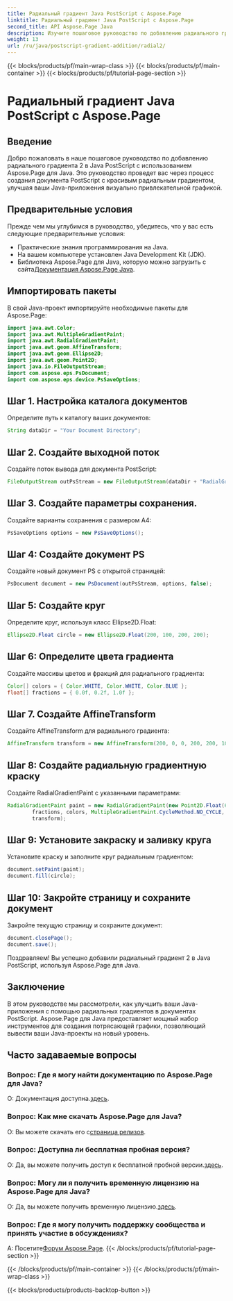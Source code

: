 ```yaml
---
title: Радиальный градиент Java PostScript с Aspose.Page
linktitle: Радиальный градиент Java PostScript с Aspose.Page
second_title: API Aspose.Page Java
description: Изучите пошаговое руководство по добавлению радиального градиента в Java PostScript с помощью Aspose.Page для получения потрясающей графики в ваших Java-приложениях.
weight: 13
url: /ru/java/postscript-gradient-addition/radial2/
---
```


{{< blocks/products/pf/main-wrap-class >}}
{{< blocks/products/pf/main-container >}}
{{< blocks/products/pf/tutorial-page-section >}}

# Радиальный градиент Java PostScript с Aspose.Page

## Введение
Добро пожаловать в наше пошаговое руководство по добавлению радиального градиента 2 в Java PostScript с использованием Aspose.Page для Java. Это руководство проведет вас через процесс создания документа PostScript с красивым радиальным градиентом, улучшая ваши Java-приложения визуально привлекательной графикой.
## Предварительные условия
Прежде чем мы углубимся в руководство, убедитесь, что у вас есть следующие предварительные условия:
- Практические знания программирования на Java.
- На вашем компьютере установлен Java Development Kit (JDK).
-  Библиотека Aspose.Page для Java, которую можно загрузить с сайта[Документация Aspose.Page Java](https://reference.aspose.com/page/java/).
## Импортировать пакеты
В свой Java-проект импортируйте необходимые пакеты для Aspose.Page:
```java
import java.awt.Color;
import java.awt.MultipleGradientPaint;
import java.awt.RadialGradientPaint;
import java.awt.geom.AffineTransform;
import java.awt.geom.Ellipse2D;
import java.awt.geom.Point2D;
import java.io.FileOutputStream;
import com.aspose.eps.PsDocument;
import com.aspose.eps.device.PsSaveOptions;
```
## Шаг 1. Настройка каталога документов
Определите путь к каталогу ваших документов:
```java
String dataDir = "Your Document Directory";
```
## Шаг 2. Создайте выходной поток
Создайте поток вывода для документа PostScript:
```java
FileOutputStream outPsStream = new FileOutputStream(dataDir + "RadialGradient2_outPS.ps");
```
## Шаг 3. Создайте параметры сохранения.
Создайте варианты сохранения с размером А4:
```java
PsSaveOptions options = new PsSaveOptions();
```
## Шаг 4: Создайте документ PS
Создайте новый документ PS с открытой страницей:
```java
PsDocument document = new PsDocument(outPsStream, options, false);
```
## Шаг 5: Создайте круг
Определите круг, используя класс Ellipse2D.Float:
```java
Ellipse2D.Float circle = new Ellipse2D.Float(200, 100, 200, 200);
```
## Шаг 6: Определите цвета градиента
Создайте массивы цветов и фракций для радиального градиента:
```java
Color[] colors = { Color.WHITE, Color.WHITE, Color.BLUE };
float[] fractions = { 0.0f, 0.2f, 1.0f };
```
## Шаг 7. Создайте AffineTransform
Создайте AffineTransform для радиального градиента:
```java
AffineTransform transform = new AffineTransform(200, 0, 0, 200, 200, 100);
```
## Шаг 8: Создайте радиальную градиентную краску
Создайте RadialGradientPaint с указанными параметрами:
```java
RadialGradientPaint paint = new RadialGradientPaint(new Point2D.Float(64, 64), 68, new Point2D.Float(24, 24),
        fractions, colors, MultipleGradientPaint.CycleMethod.NO_CYCLE, MultipleGradientPaint.ColorSpaceType.SRGB,
        transform);
```
## Шаг 9: Установите закраску и заливку круга
Установите краску и заполните круг радиальным градиентом:
```java
document.setPaint(paint);
document.fill(circle);
```
## Шаг 10: Закройте страницу и сохраните документ
Закройте текущую страницу и сохраните документ:
```java
document.closePage();
document.save();
```
Поздравляем! Вы успешно добавили радиальный градиент 2 в Java PostScript, используя Aspose.Page для Java.
## Заключение
В этом руководстве мы рассмотрели, как улучшить ваши Java-приложения с помощью радиальных градиентов в документах PostScript. Aspose.Page для Java предоставляет мощный набор инструментов для создания потрясающей графики, позволяющий вывести ваши Java-проекты на новый уровень.
## Часто задаваемые вопросы
### Вопрос: Где я могу найти документацию по Aspose.Page для Java?
 О: Документация доступна.[здесь](https://reference.aspose.com/page/java/).
### Вопрос: Как мне скачать Aspose.Page для Java?
 О: Вы можете скачать его с[страница релизов](https://releases.aspose.com/page/java/).
### Вопрос: Доступна ли бесплатная пробная версия?
 О: Да, вы можете получить доступ к бесплатной пробной версии.[здесь](https://releases.aspose.com/).
### Вопрос: Могу ли я получить временную лицензию на Aspose.Page для Java?
 О: Да, вы можете получить временную лицензию.[здесь](https://purchase.aspose.com/temporary-license/).
### Вопрос: Где я могу получить поддержку сообщества и принять участие в обсуждениях?
 А: Посетите[Форум Aspose.Page](https://forum.aspose.com/c/page/39).
{{< /blocks/products/pf/tutorial-page-section >}}

{{< /blocks/products/pf/main-container >}}
{{< /blocks/products/pf/main-wrap-class >}}

{{< blocks/products/products-backtop-button >}}
